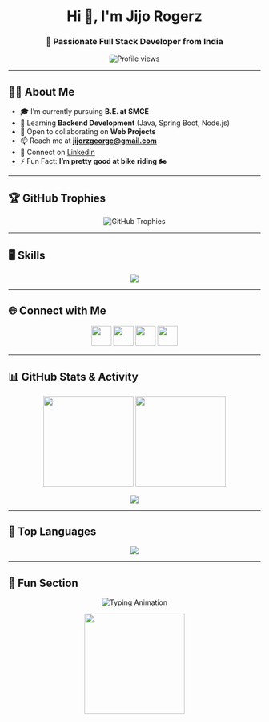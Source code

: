 <!-- Profile Header -->
<h1 align="center">Hi 👋, I'm Jijo Rogerz</h1>
<h3 align="center">🚀 Passionate Full Stack Developer from India</h3>

<p align="center">
  <img src="https://komarev.com/ghpvc/?username=jijog-jijog&label=Profile%20views&color=0e75b6&style=flat" alt="Profile views" />
</p>

---

## 👨‍💻 About Me
- 🎓 I’m currently pursuing **B.E. at SMCE**  
- 🌱 Learning **Backend Development** (Java, Spring Boot, Node.js)  
- 🤝 Open to collaborating on **Web Projects**  
- 📫 Reach me at **jijorzgeorge@gmail.com**  
- 💼 Connect on [LinkedIn](https://www.linkedin.com/in/jijorogerz1864)  
- ⚡ Fun Fact: **I’m pretty good at bike riding 🏍️**  

---

## 🏆 GitHub Trophies
<p align="center">
  <img src="https://github-profile-trophy.vercel.app/?username=jijog-jijog&theme=monokai&no-frame=false&no-bg=false&margin-w=4" alt="GitHub Trophies" />
</p>

---

## 🖥 Skills
<p align="center">
  <img src="https://skillicons.dev/icons?i=js,ts,react,html,css,python,java,cpp,c,cs,nodejs,android,pandas,git,github,bash,bootstrap,django,linux,numpy,debian,npm,vue" />
</p>

---

## 🌐 Connect with Me
<p align="center">
  <a href="https://github.com/jijog-jijog"><img src="https://skillicons.dev/icons?i=github" width="40" /></a>
  <a href="https://www.instagram.com/jijorogerz__rz"><img src="https://skillicons.dev/icons?i=instagram" width="40" /></a>
  <a href="https://www.linkedin.com/in/jijorogerz1864"><img src="https://skillicons.dev/icons?i=linkedin" width="40" /></a>
  <a href="https://x.com/call_me_as_jijo"><img src="https://skillicons.dev/icons?i=twitter" width="40" /></a>
</p>

---

## 📊 GitHub Stats & Activity
<p align="center">
  <img src="https://github-readme-stats.vercel.app/api?username=jijog-jijog&show_icons=true&count_private=true&title_color=22c55e&text_color=a855f7&icon_color=6366f1&bg_color=000000&hide_border=true" height="180" />
  <img src="https://github-readme-streak-stats.herokuapp.com/?user=jijog-jijog&stroke=a855f7&background=000000&ring=22c55e&fire=22c55e&currStreakNum=a855f7&currStreakLabel=22c55e&sideNums=a855f7&sideLabels=a855f7&dates=a855f7&hide_border=true" height="180" />
</p>

<p align="center">
  <img src="https://github-readme-activity-graph.vercel.app/graph?username=jijog-jijog&bg_color=000000&color=a855f7&line=6366f1&point=a855f7&area=true&hide_border=true&custom_title=GitHub%20Commits%20Graph" />
</p>

---

## 🚀 Top Languages
<p align="center">
  <img src="https://github-readme-stats.vercel.app/api/top-langs/?username=jijog-jijog&layout=compact&title_color=22c55e&text_color=a855f7&bg_color=000000&hide_border=true" />
</p>

---

## 🎯 Fun Section
<p align="center">
  <img src="https://readme-typing-svg.herokuapp.com?font=Fira+Code&weight=500&size=22&pause=1000&color=22C55EFF&width=500&lines=Full+Stack+Developer;Open+Source+Contributor;Tech+Enthusiast;Lifelong+Learner+%F0%9F%92%AA" alt="Typing Animation" />
</p>

<p align="center">
  <img src="https://i.giphy.com/media/3oKIPwoeGErMmaI43C/giphy.gif" width="200" />
</p>
